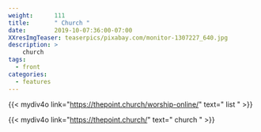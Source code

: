 ```yaml
---
weight:      111
title:       " Church "
date:        2019-10-07:36:00-07:00
XXresImgTeaser: teaserpics/pixabay.com/monitor-1307227_640.jpg
description: >
    church
tags:
  - front
categories:
  - features
---
```



{{< mydiv4o link="https://thepoint.church/worship-online/"     text=" list " >}}

{{< mydiv4o link="https://thepoint.church/"                    text=" church " >}}

